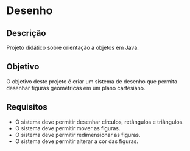 # Desenho

## Descrição

Projeto didático sobre orientação a objetos em Java.

## Objetivo

O objetivo deste projeto é criar um sistema de desenho que permita desenhar figuras geométricas em um plano cartesiano.

## Requisitos

- O sistema deve permitir desenhar círculos, retângulos e triângulos.
- O sistema deve permitir mover as figuras.
- O sistema deve permitir redimensionar as figuras.
- O sistema deve permitir alterar a cor das figuras.


